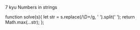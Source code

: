 7 kyu
Numbers in strings

function solve(s){
let str = s.replace(/\D+/g, ' ').split(' ');
  return Math.max(...str);
};
